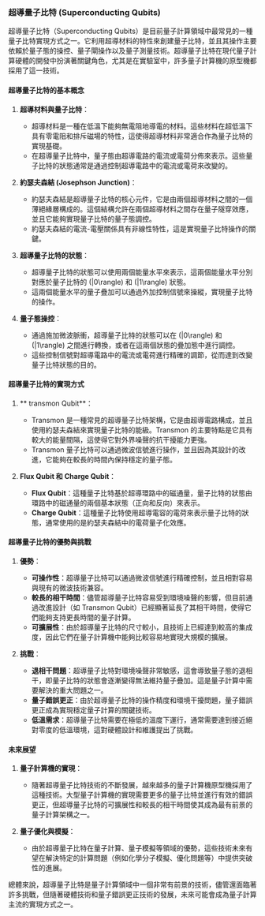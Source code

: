 ### **超導量子比特 (Superconducting Qubits)**

超導量子比特（Superconducting Qubits）是目前量子計算領域中最常見的一種量子比特實現方式之一。它利用超導材料的特性來創建量子比特，並且其操作主要依賴於量子態的操控、量子閘操作以及量子測量技術。超導量子比特在現代量子計算硬體的開發中扮演著關鍵角色，尤其是在實驗室中，許多量子計算機的原型機都採用了這一技術。

#### **超導量子比特的基本概念**

1. **超導材料與量子比特**：
   - 超導材料是一種在低溫下能夠無電阻地導電的材料。這些材料在超低溫下具有零電阻和排斥磁場的特性，這使得超導材料非常適合作為量子比特的實現基礎。
   - 在超導量子比特中，量子態由超導電路的電流或電荷分佈來表示。這些量子比特的狀態通常是通過控制超導電路中的電流或電荷來改變的。

2. **約瑟夫森結 (Josephson Junction)**：
   - 約瑟夫森結是超導量子比特的核心元件，它是由兩個超導材料之間的一個薄絕緣層構成的。這個結構允許在兩個超導材料之間存在量子隧穿效應，並且它能夠實現量子比特的量子態調控。
   - 約瑟夫森結的電流-電壓關係具有非線性特性，這是實現量子比特操作的關鍵。

3. **超導量子比特的狀態**：
   - 超導量子比特的狀態可以使用兩個能量水平來表示，這兩個能量水平分別對應於量子比特的 \(|0\rangle\) 和 \(|1\rangle\) 狀態。
   - 這兩個能量水平的量子疊加可以通過外加控制信號來操縱，實現量子比特的操作。

4. **量子態操控**：
   - 通過施加微波脈衝，超導量子比特的狀態可以在 \(|0\rangle\) 和 \(|1\rangle\) 之間進行轉換，或者在這兩個狀態的疊加態中進行調控。
   - 這些控制信號對超導電路中的電流或電荷進行精確的調節，從而達到改變量子比特狀態的目的。

#### **超導量子比特的實現方式**

1. ** transmon Qubit**：
   - Transmon 是一種常見的超導量子比特架構，它是由超導電路構成，並且使用約瑟夫森結來實現量子比特的能級。Transmon 的主要特點是它具有較大的能量間隔，這使得它對外界噪聲的抗干擾能力更強。
   - Transmon 量子比特可以通過微波信號進行操作，並且因為其設計的改進，它能夠在較長的時間內保持穩定的量子態。

2. **Flux Qubit 和 Charge Qubit**：
   - **Flux Qubit**：這種量子比特基於超導環路中的磁通量，量子比特的狀態由環路中的磁通量的兩個基本狀態（正向和反向）來表示。
   - **Charge Qubit**：這種量子比特使用超導電容的電荷來表示量子比特的狀態，通常使用的是約瑟夫森結中的電荷量子化效應。

#### **超導量子比特的優勢與挑戰**

1. **優勢**：
   - **可操作性**：超導量子比特可以通過微波信號進行精確控制，並且相對容易與現有的微波技術兼容。
   - **較長的相干時間**：儘管超導量子比特容易受到環境噪聲的影響，但目前通過改進設計（如 Transmon Qubit）已經顯著延長了其相干時間，使得它們能夠支持更長時間的量子計算。
   - **可擴展性**：由於超導量子比特的尺寸較小，且技術上已經達到較高的集成度，因此它們在量子計算機中能夠比較容易地實現大規模的擴展。

2. **挑戰**：
   - **退相干問題**：超導量子比特對環境噪聲非常敏感，這會導致量子態的退相干，即量子比特的狀態會逐漸變得無法維持量子疊加。這是量子計算中需要解決的重大問題之一。
   - **量子錯誤更正**：由於超導量子比特的操作精度和環境干擾問題，量子錯誤更正成為實現穩定量子計算的關鍵技術。
   - **低溫需求**：超導量子比特需要在極低的溫度下運行，通常需要達到接近絕對零度的低溫環境，這對硬體設計和維護提出了挑戰。

#### **未來展望**

1. **量子計算機的實現**：
   - 隨著超導量子比特技術的不斷發展，越來越多的量子計算機原型機採用了這種技術。大型量子計算機的實現需要更多的量子比特並進行有效的錯誤更正，但超導量子比特的可擴展性和較長的相干時間使其成為最有前景的量子計算架構之一。

2. **量子優化與模擬**：
   - 由於超導量子比特在量子計算、量子模擬等領域的優勢，這些技術未來有望在解決特定的計算問題（例如化學分子模擬、優化問題等）中提供突破性的進展。

總體來說，超導量子比特是量子計算領域中一個非常有前景的技術，儘管還面臨著許多挑戰，但隨著硬體技術和量子錯誤更正技術的發展，未來可能會成為量子計算主流的實現方式之一。